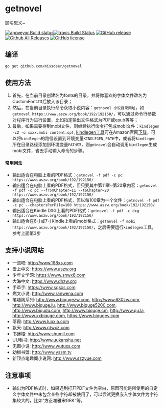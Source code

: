 # getnovel

顾名思义~

[![appveyor Build status](https://ci.appveyor.com/api/projects/status/yge3r6197oe6s802?svg=true)](https://ci.appveyor.com/project/missdeer/getnovel)[![travis Build Status](https://secure.travis-ci.org/missdeer/getnovel.png)](https://travis-ci.org/missdeer/getnovel) [![GitHub release](https://img.shields.io/github/release/missdeer/getnovel.svg?maxAge=2592000)](https://github.com/missdeer/getnovel/releases) [![Github All Releases](https://img.shields.io/github/downloads/missdeer/getnovel/total.svg)](https://github.com/missdeer/getnovel/releases) [![GitHub license](https://img.shields.io/badge/license-MIT-blue.svg)](https://raw.githubusercontent.com/missdeer/getnovel/master/LICENSE)

## 编译

```bash
go get github.com/missdeer/getnovel
```

## 使用方法

1. 首先，在当前目录创建名为fonts的目录，并将你喜欢的字体文件改名为CustomFont.ttf后放入该目录；
2. 然后，在当前目录执行命令获取小说内容：`getnovel 小说目录网址`，如`getnovel https://www.aszw.org/book/192/192150/`，可以通过命令行参数对程序行为进行设置，比如指定输出文件格式为PDF或epub等等；
3. 最后，如果需要得到mobi文件，则继续执行命令打包成mobi文件：`kindlegen -c2 -o xxxx.mobi content.opf`, [kindlegen工具](https://www.amazon.com/gp/feature.html?docId=1000765211)可在Amazon官网[下载](https://www.amazon.com/gp/feature.html?docId=1000765211)。可以将`kindlegen`的路径设置到环境变量`KINDLEGEN_PATH`中，或者将`kindlegen`所在目录路径添加到环境变量`PATH`中，则`getnovel`会自动调用`kindlegen`生成mobi文件，省去手动输入命令的步骤。

#### 常用用法

* 输出适合在电脑上看的PDF格式：`getnovel -f pdf -c pc https://www.aszw.org/book/192/192150/`
* 输出适合在电脑上看的PDF格式，但只要其中第11章~第20章内容：`getnovel -f pdf -c pc --fromChapter=11 --toChapter=20 https://www.aszw.org/book/192/192150/`
* 输出适合在电脑上看的PDF格式，但以每100章为一个文件：`getnovel -f pdf -c pc --chaptersPerFile=100 https://www.aszw.org/book/192/192150/`
* 输出适合在Kindle DXG上看的PDF格式：`getnovel -f pdf -c dxg https://www.aszw.org/book/192/192150/`
* 输出适合在6寸或7寸Kindle上看的mobi格式：`getnovel -f mobi https://www.aszw.org/book/192/192150/`，之后需要运行`kindlegen`工具，参考上面第3步

## 支持小说网站

* 一流吧: http://www.168xs.com
* 爱上中文: https://www.aszw.org
* 少年文学网: https://www.snwx8.com
* 大海中文: https://www.dhzw.org
* 手牵手: https://www.sqsxs.com
* 燃文小说: http://www.ranwena.com
* 笔趣阁系列: http://www.biqugezw.com, http://www.630zw.com, http://www.biquge.lu, http://www.biquge5200.com, http://www.biqudu.com, http://www.biquge.cm, http://www.qu.la, http://www.xxbiquge.com, https://www.biqugev.com
* 落霞: http://www.luoxia.com
* 飘天: http://www.ptwxz.com
* 书迷楼: http://www.shumil.com
* UU看书: http://www.uukanshu.net
* 无图小说: http://www.wutuxs.com
* 幼狮书盟: http://www.yssm.tv
* 新顶点笔趣阁小说网: http://www.szzyue.com

## 注意事项

* 输出为PDF格式时，如果遇到打开PDF文件为空白，原因可能是所使用的自定义字体文件中未包含某些字符却被使用了，可以尝试更换嵌入字体文件为字符集较大的，比如“方正准雅宋GBK”等。

